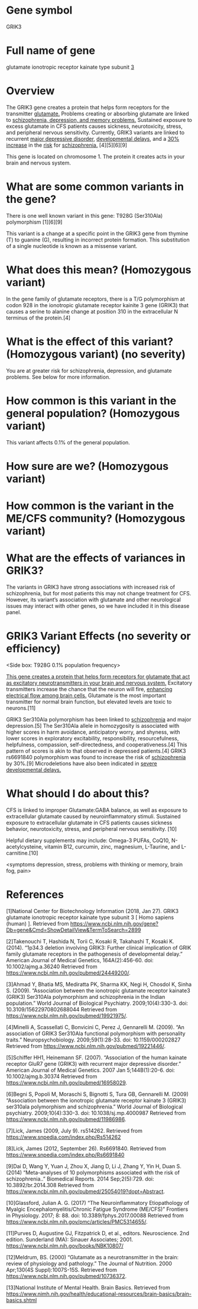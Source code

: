 # Gene symbol 

GRIK3

# Full name of gene

glutamate ionotropic receptor kainate type subunit [3](https://www.ncbi.nlm.nih.gov/pubmed/19921975/)

# Overview

The GRIK3 gene creates a protein that helps form receptors for the transmitter [glutamate.](https://www.nimh.nih.gov/health/educational-resources/brain-basics/brain-basics.shtml)  Problems creating or absorbing glutamate are linked to [schizophrenia, depression, and memory problems.](https://www.nimh.nih.gov/health/educational-resources/brain-basics/brain-basics.shtml)  Sustained exposure to excess glutamate in CFS patients causes sickness, neurotoxicity, stress, and peripheral nervous sensitivity.  Currently, GRIK3 variants are linked to recurrent [major depressive disorder](), [developmental delays](https://www.ncbi.nlm.nih.gov/pubmed/24449200/), and a [30% increase]() in the [risk]() for [schizophrenia.](https://www.ncbi.nlm.nih.gov/pubmed/19921975/) [4][5][6][9]
 
This gene is located on chromosome 1. The protein it creates acts in your brain and nervous system.
<body highlight brain>
 
# What are some common variants in the gene?  

There is one well known variant in this gene: T928G (Ser310Ala) polymorphism
[1][6][9]
 
This variant is a change at a specific point in the GRIK3 gene from thymine (T) to guanine (G), resulting in incorrect protein formation. This substitution of a single nucleotide is known as a missense variant.
 
# What does this mean? (Homozygous variant)    	

In the gene family of glutamate receptors, there is a T/G polymorphism at codon 928 in the ionotropic glutamate receptor kainite 3 gene (GRIK3) that causes a serine to alanine change at position 310 in the extracellular N terminus of the protein.[4]
 
# What is the effect of this variant? (Homozygous variant)        	 (no severity)

You are at greater risk for schizophrenia, depression, and glutamate problems.  See below for more information.

# How common is this variant in the general population? (Homozygous variant)

This variant affects 0.1% of the general population.
 
# How sure are we? (Homozygous variant)  
 
# How common is the variant in the ME/CFS community? (Homozygous variant) 

# What are the effects of variances in GRIK3?
 
The variants in GRIK3 have strong associations with increased risk of schizophrenia, but for most patients this may not change treatment for CFS.  However, its variant’s association with glutamate and other neurological issues may interact with other genes, so we have included it in this disease panel.
 
# GRIK3 Variant Effects (no severity or efficiency)
 
<Side box: T928G 0.1% population frequency>
 
[This gene creates a protein that helps form receptors for glutamate that act as excitatory neurotransmitters in your brain and nervous system.](https://www.ncbi.nlm.nih.gov/gene?Db=gene&Cmd=ShowDetailView&TermToSearch=2899)  Excitatory transmitters increase the chance that the neuron will fire, [enhancing electrical flow among brain cells.](https://www.nimh.nih.gov/health/educational-resources/brain-basics/brain-basics.shtml)  Glutamate is the most important transmitter for normal brain function, but elevated levels are toxic to neurons.[11] 
 
GRIK3 Ser310Ala polymorphism has been linked to [schizophrenia](https://www.ncbi.nlm.nih.gov/pubmed/19921975/) and major depression.[5]  The Ser310Ala allele in homozygosity is associated with higher scores in harm avoidance, anticipatory worry, and shyness, with lower scores in exploratory excitability, responsibility, resourcefulness, helpfulness, compassion, self-directedness, and cooperativeness.[4] This pattern of scores is akin to that observed in depressed patients.[4]  GRIK3 rs6691840 polymorphism was found to increase the risk of [schizophrenia](https://www.ncbi.nlm.nih.gov/pubmed/19921975/) by 30%.[9]  Microdeletions have also been indicated in [severe developmental delays.](https://www.ncbi.nlm.nih.gov/pubmed/24449200/)
 
# What should I do about this?
 
CFS is linked to improper Glutamate:GABA balance, as well as exposure to extracellular glutamate caused by neuroinflammatory stimuli.  Sustained exposure to extracellular glutamate in CFS patients causes sickness behavior, neurotoxicity, stress, and peripheral nervous sensitivity. [10]

Helpful dietary supplements may include:  Omega-3 PUFAs, CoQ10, N-acetylcysteine, vitamin B12, curcumin, zinc, magnesium, L-Taurine, and L-carnitine.[10]     	

<symptoms depression, stress, problems with thinking or memory, brain fog, pain>
	
# References 	
 
[1]National Center for Biotechnology Information (2018, Jan 27). GRIK3 glutamate ionotropic receptor kainate type subunit 3 [ Homo sapiens (human) ]. Retrieved from https://www.ncbi.nlm.nih.gov/gene?Db=gene&Cmd=ShowDetailView&TermToSearch=2899
 
[2]Takenouchi T, Hashida N, Torii C, Kosaki R, Takahashi T, Kosaki K. (2014). “1p34.3 deletion involving GRIK3: Further clinical implication of GRIK family glutamate receptors in the pathogenesis of developmental delay.” American Journal of Medical Genetics, 164A(2):456-60. doi: 10.1002/ajmg.a.36240 Retrieved from https://www.ncbi.nlm.nih.gov/pubmed/24449200/.
 
[3]Ahmad Y, Bhatia MS, Mediratta PK, Sharma KK, Negi H, Chosdol K, Sinha S. (2009). “Association between the ionotropic glutamate receptor kainate3 (GRIK3) Ser310Ala polymorphism and schizophrenia in the Indian population.” World Journal of Biological Psychiatry. 2009;10(4):330-3. doi: 10.3109/15622970802688044 Retrieved from https://www.ncbi.nlm.nih.gov/pubmed/19921975/.
 
[4]Minelli A, Scassellati C, Bonvicini C, Perez J, Gennarelli M. (2009). “An association of GRIK3 Ser310Ala functional polymorphism with personality traits.” Neuropsychobiology. 2009;59(1):28-33. doi: 10.1159/000202827 Retrieved from https://www.ncbi.nlm.nih.gov/pubmed/19221446/.
 
[5]Schiffer HH1, Heinemann SF. (2007). “Association of the human kainate receptor GluR7 gene (GRIK3) with recurrent major depressive disorder.” American Journal of Medical Genetics. 2007 Jan 5;144B(1):20-6. doi: 10.1002/ajmg.b.30374 Retrieved from https://www.ncbi.nlm.nih.gov/pubmed/16958029.
 
[6]Begni S, Popoli M, Moraschi S, Bignotti S, Tura GB, Gennarelli M. (2009) “Association between the ionotropic glutamate receptor kainate 3 (GRIK3) ser310ala polymorphism and schizophrenia.” World Journal of Biological psychiatry. 2009;10(4):330-3. doi: 10.1038/sj.mp.4000987 Retrieved from https://www.ncbi.nlm.nih.gov/pubmed/11986986.
 
[7]Lick, James (2009, July 9). rs514262. Retrieved from https://www.snpedia.com/index.php/Rs514262
 
[8]Lick, James (2012, September 26). Rs6691840. Retrieved from https://www.snpedia.com/index.php/Rs6691840
 
 
[9]Dai D, Wang Y, Yuan J, Zhou X, Jiang D, Li J, Zhang Y, Yin H, Duan S. (2014) “Meta-analyses of 10 polymorphisms associated with the risk of schizophrenia..” Biomedical Reports. 2014 Sep;2(5):729. doi: 10.3892/br.2014.308 Retrieved from https://www.ncbi.nlm.nih.gov/pubmed/25054019?dopt=Abstract.
 
[10]Glassford, Julian A. G. (2017) “The Neuroinflammatory Etiopathology of Myalgic Encephalomyelitis/Chronic Fatigue Syndrome (ME/CFS)” Frontiers in Physiology. 2017; 8: 88. doi: 10.3389/fphys.2017.00088 Retrieved from https://www.ncbi.nlm.nih.gov/pmc/articles/PMC5314655/.
 
[11]Purves D, Augustine GJ, Fitzpatrick D, et al., editors. Neuroscience. 2nd edition. Sunderland (MA): Sinauer Associates; 2001. https://www.ncbi.nlm.nih.gov/books/NBK10807/
 
[12]Meldrum, BS. (2000) “Glutamate as a neurotransmitter in the brain: review of physiology and pathology.” The Journal of Nutrition. 2000 Apr;130(4S Suppl):1007S-15S. Retrieved from https://www.ncbi.nlm.nih.gov/pubmed/10736372.
 
[13]National Institute of Mental Health. Brain Basics. Retrieved from https://www.nimh.nih.gov/health/educational-resources/brain-basics/brain-basics.shtml                                                                                                                                  
